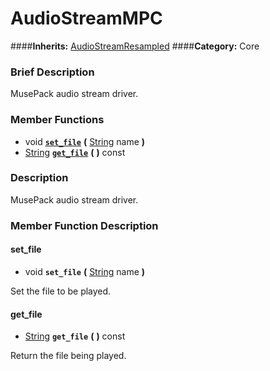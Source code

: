 #  AudioStreamMPC  
####**Inherits:** [AudioStreamResampled](class_audiostreamresampled)
####**Category:** Core

###  Brief Description  
MusePack audio stream driver.

###  Member Functions 
  * void  **[`set_file`](#set_file)**  **(** [String](class_string) name  **)**
  * [String](class_string)  **[`get_file`](#get_file)**  **(** **)** const

###  Description  
MusePack audio stream driver.

###  Member Function Description  

#### <a name="set_file">set_file</a>
  * void  **`set_file`**  **(** [String](class_string) name  **)**

Set the file to be played.

#### <a name="get_file">get_file</a>
  * [String](class_string)  **`get_file`**  **(** **)** const

Return the file being played.
